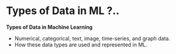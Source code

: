 # Types of Data in ML ?..

**Types of Data in Machine Learning**

* Numerical, categorical, text, image, time-series, and graph data.
* How these data types are used and represented in ML.
